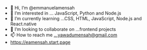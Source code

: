 - 👋 Hi, I’m @emmanuelamensah
- 👀 I’m interested in ... JavaScript, Python and Node.js
- 🌱 I’m currently learning ...CSS, HTML, JavaScript, Node.js and React.native
- 💞️ I’m looking to collaborate on ...frontend projects
- 📫 How to reach me ...yawadumensah@gmail.com
- https://eamensah.start.page
<!---
emmanuelamensah/emmanuelamensah is a ✨ special ✨ repository because its `README.md` (this file) appears on your GitHub profile.
You can click the Preview link to take a look at your changes.
--->
